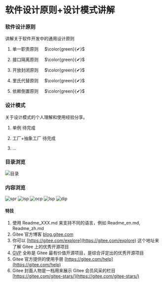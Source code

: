<!--
 * @Author: user.email
 * @Date: 2023-01-30 19:50:25
 * @LastEditors: user.email
 * @LastEditTime: 2023-01-31 20:08:58
 * @FilePath: /design-pattern/README.md
 * @Description: 
 * 
 * Copyright (c) 2023 by hfqf123@126.com, All Rights Reserved. 
-->
# 软件设计原则+设计模式讲解

### **软件设计原则**

讲解关于软件开发中的通用设计原则

1. 单一职责原则 &nbsp;&nbsp;&nbsp;  $\color{green}{✔}$
 
2. 接口隔离原则 &nbsp;&nbsp;&nbsp; $\color{green}{✔}$

3. 开放封闭原则 &nbsp;&nbsp;&nbsp;&nbsp;$\color{green}{✔}$

4. 里氏代替原则 &nbsp;&nbsp;&nbsp;&nbsp;$\color{green}{✔}$

5. 依赖倒置原则 &nbsp;&nbsp;&nbsp;&nbsp;$\color{green}{✔}$
### **设计模式**

关于设计模式的个人理解和使用经验分享。

1. 单例 待完成

2. 工厂+抽象工厂 待完成

3. ...

### **目录浏览**

![目录](./shot1.png)

### **内容浏览**

![spr](./spr.jpeg)
![isp](./isp.jpeg)
![ocp](./ocp.jpeg)
![lsp](./lsp.jpeg)
![dip](./dip.jpeg)



#### 特技

1.  使用 Readme\_XXX.md 来支持不同的语言，例如 Readme\_en.md, Readme\_zh.md
2.  Gitee 官方博客 [blog.gitee.com](https://blog.gitee.com)
3.  你可以 [https://gitee.com/explore](https://gitee.com/explore) 这个地址来了解 Gitee 上的优秀开源项目
4.  [GVP](https://gitee.com/gvp) 全称是 Gitee 最有价值开源项目，是综合评定出的优秀开源项目
5.  Gitee 官方提供的使用手册 [https://gitee.com/help](https://gitee.com/help)
6.  Gitee 封面人物是一档用来展示 Gitee 会员风采的栏目 [https://gitee.com/gitee-stars/](https://gitee.com/gitee-stars/)
